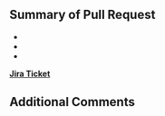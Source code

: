 ## Summary of Pull Request

-
-
-

[**Jira Ticket**]("your_jira_ticket_link")

## Additional Comments
